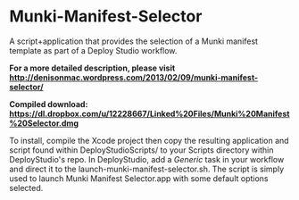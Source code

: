 Munki-Manifest-Selector
=======================

A script+application that provides the selection of a Munki manifest template as part of a Deploy Studio workflow.

**For a more detailed description, please visit http://denisonmac.wordpress.com/2013/02/09/munki-manifest-selector/**

**Compiled download: https://dl.dropbox.com/u/12228667/Linked%20Files/Munki%20Manifest%20Selector.dmg**

To install, compile the Xcode project then copy the resulting application and script found within DeployStudioScripts/ to your Scripts directory within DeployStudio's repo. In DeployStudio, add a *Generic* task in your workflow and direct it to the launch-munki-manifest-selector.sh. The script is simply used to launch Munki Manifest Selector.app with some default options selected.
